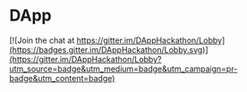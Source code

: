 # DApp

[![Join the chat at https://gitter.im/DAppHackathon/Lobby](https://badges.gitter.im/DAppHackathon/Lobby.svg)](https://gitter.im/DAppHackathon/Lobby?utm_source=badge&utm_medium=badge&utm_campaign=pr-badge&utm_content=badge)

